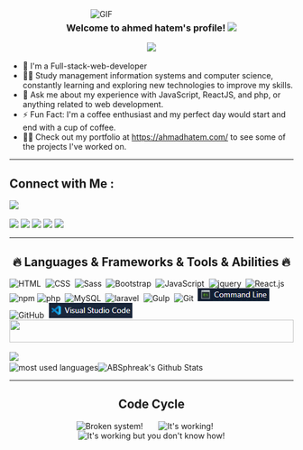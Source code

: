 <img align="right" alt="GIF" src="https://raw.githubusercontent.com/rahul-jha98/rahul-jha98/main/techstack.gif" width="360px"/>
<h3 align="center">
  Welcome to ahmed hatem's profile!
  <img src="https://media.giphy.com/media/hvRJCLFzcasrR4ia7z/giphy.gif" width="28">
</h3>

<!-- Typing SVG by DenverCoder1 - https://github.com/DenverCoder1/readme-typing-svg -->
<p align="center">
  <a href="https://github.com/DenverCoder1/readme-typing-svg"><img src="https://readme-typing-svg.herokuapp.com/?lines=Full-stack%20web%20developer;Always%20learning%20new%20things&font=Fira%20Code&center=true&width=440&height=45&color=f75c7e&vCenter=true&size=22"></a>
</p> 

- 🏢 I'm a Full-stack-web-developer
- 👨‍💻 Study management information systems and computer science,  constantly learning and exploring new technologies to improve my skills.
- 💬 Ask me about my experience with JavaScript, ReactJS, and php, or anything related to web development.
- ⚡ Fun Fact: I'm a coffee enthusiast and my perfect day would start and end with a cup of coffee.
- 👨‍💻 Check out my portfolio at https://ahmadhatem.com/ to see some of the projects I've worked on.
<hr>
<h2>Connect with Me :</h2>

<a href="https://wa.me/+201508902659" target="_blank"><img src="https://img.shields.io/badge/-ahmed%20hatem-0077B5?style=for-the-badge&logo=whatsapp&logoColor=white"/></a>
<br>

<a href="mailto:mr.ahmedhatem.mo@gmail.com" target="_blank"><img src="https://img.shields.io/badge/-ahmed%20hatem-0077B5?style=for-the-badge&logo=gmail&logoColor=white"/></a>
<a href="https://www.facebook.com/ahmad.hatem.9638/" target="_blank"><img src="https://img.shields.io/badge/-ahmed%20hatem-0077B5?style=for-the-badge&logo=facebook&logoColor=white"/></a>
<a href="https://www.linkedin.com/in/%20eng-ahmedhatem" target="_blank"><img src="https://img.shields.io/badge/-ahmed%20hatem-0077B5?style=for-the-badge&logo=Linkedin&logoColor=white"/></a>
<a href="https://www.instagram.com/ahmadelshnawe/?igshid=NGExMmI2YTkyZg%3D%3D" target="_blank"><img src="https://img.shields.io/badge/-ahmed%20hatem-0077B5?style=for-the-badge&logo=instagram&logoColor=white"/></a>
<a href="https://t.me/@Ahmad_Hatem" target="_blank"><img src="https://img.shields.io/badge/-ahmed%20hatem-0077B5?style=for-the-badge&logo=Telegram&logoColor=white"/></a>

<hr>
<h2 align="center">🔥 Languages & Frameworks & Tools & Abilities 🔥</h2>


![HTML](https://img.shields.io/badge/-HTML-05122A?style=flat&logo=HTML5)&nbsp;
![CSS](https://img.shields.io/badge/-CSS-05122A?style=flat&logo=CSS3&logoColor=1572B6)&nbsp;
![Sass](https://img.shields.io/badge/-Sass-05122A?style=flat&logo=sass)&nbsp;
![Bootstrap](https://img.shields.io/badge/-Bootstrap-05122A?style=flat&logo=bootstrap&logoColor=563D7C)&nbsp;
![JavaScript](https://img.shields.io/badge/-JavaScript-05122A?style=flat&logo=javascript)&nbsp;
![jquery](https://img.shields.io/badge/-jquery-05122A?style=flat&logo=jquery)&nbsp;
![React.js](https://img.shields.io/badge/-React-05122A?style=flat&logo=react)
![npm](https://img.shields.io/npm/v/npm.svg?logo=nodedotjs)
![php](https://img.shields.io/badge/-php-05122A?style=flat&logo=php&logoColor=339933)&nbsp;
![MySQL](https://img.shields.io/badge/-MySQL-05122A?style=flat&logo=MySQL&logoColor=339933)&nbsp;
![laravel](https://img.shields.io/badge/-laravel-05122A?style=flat&logo=laravel&logoColor=339933)&nbsp;
![Gulp](https://img.shields.io/badge/-Gulp-05122A?style=flat&logo=gulp)&nbsp;
![Git](https://img.shields.io/badge/-Git-05122A?style=flat&logo=git)&nbsp;
<a href="./imgs/cmd.png">
<img src="./imgs/cmd.png" width="127px" height="23px">
</a>
![GitHub](https://img.shields.io/badge/-GitHub-05122A?style=flat&logo=github)&nbsp;
<a href="./imgs/vs code.png">
<img src="./imgs/vs code.png" width="148px" height="27px">
</a>
<img src="https://github.com/Govindv7555/Govindv7555/blob/main/49e76e0596857673c5c80c85b84394c1.gif" width=100% height=40px>
<div>  
    <img src="https://komarev.com/ghpvc/?username=yousefdergham&style=for-the-badge"><br>
</div>


<img align="left" src="https://github-readme-stats.vercel.app/api/top-langs?username=yousefdergham&show_icons=true&locale=en&layout=compact&theme=radical" alt="most used languages"   />
<img src="https://github-readme-stats.vercel.app/api?username=ABSphreak&include_all_commits=true&count_private=true&show_icons=true&line_height=20&title_color=7A7ADB&icon_color=2234AE&text_color=D3D3D3&bg_color=0,000000,130F40" alt="ABSphreak's Github Stats"  >


<hr>
<div align="center">
 <h2 align="center">Code Cycle</h2>
<img src="https://raw.githubusercontent.com/Tarikul-Islam-Anik/Animated-Fluent-Emojis/master/Emojis/Smilies/Face%20with%20Spiral%20Eyes.png" width="10%" alt="Broken system!"/>
&nbsp;&nbsp;&nbsp;&nbsp;&nbsp;
<img src="https://raw.githubusercontent.com/Tarikul-Islam-Anik/Animated-Fluent-Emojis/master/Emojis/Smilies/Relieved%20Face.png" width="10%" alt="It's working!"/>
&nbsp;&nbsp;&nbsp;&nbsp;&nbsp;
<img src="https://raw.githubusercontent.com/Tarikul-Islam-Anik/Animated-Fluent-Emojis/master/Emojis/Smilies/Astonished%20Face.png" width="10%" alt="It's working but you don't know how!"/> 
</div>



<!--img src="https://github.com/SP-XD/SP-XD/blob/main/images/this_page_is.gif?raw=true"  width="40%"/-->
